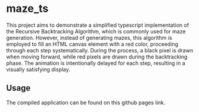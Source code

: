 # maze_ts
This project aims to demonstrate a simplified typescript implementation of the Recursive Backtracking Algorithm, which is commonly used for maze generation. However, instead of generating mazes, this algorithm is employed to fill an HTML canvas element with a red color, proceeding through each step systematically. During the process, a black pixel is drawn when moving forward, while red pixels are drawn during the backtracking phase. The animation is intentionally delayed for each step, resulting in a visually satisfying display.

## Usage
The compiled application can be found on this github pages link.